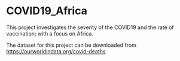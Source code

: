 # COVID19_Africa
This project investigates the severity of the COVID19 and the rate of vaccination; with a focus on Africa. 

The dataset for this project can be downloaded from https://ourworldindata.org/covid-deaths
